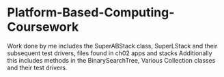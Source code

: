 # Platform-Based-Computing-Coursework

Work done by me includes the SuperABStack class, SuperLStack and their subsequent test drivers, files found in ch02 apps and stacks
Additionally this includes methods in the BinarySearchTree, Various Collection classes and their test drivers.  
